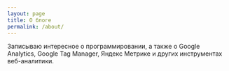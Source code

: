 ```yaml
---
layout: page
title: О блоге
permalink: /about/
---
```


Записываю интересное о программировании, а также о Google Analytics, Google Tag Manager, Яндекс Метрике и других инструментах веб-аналитики.
